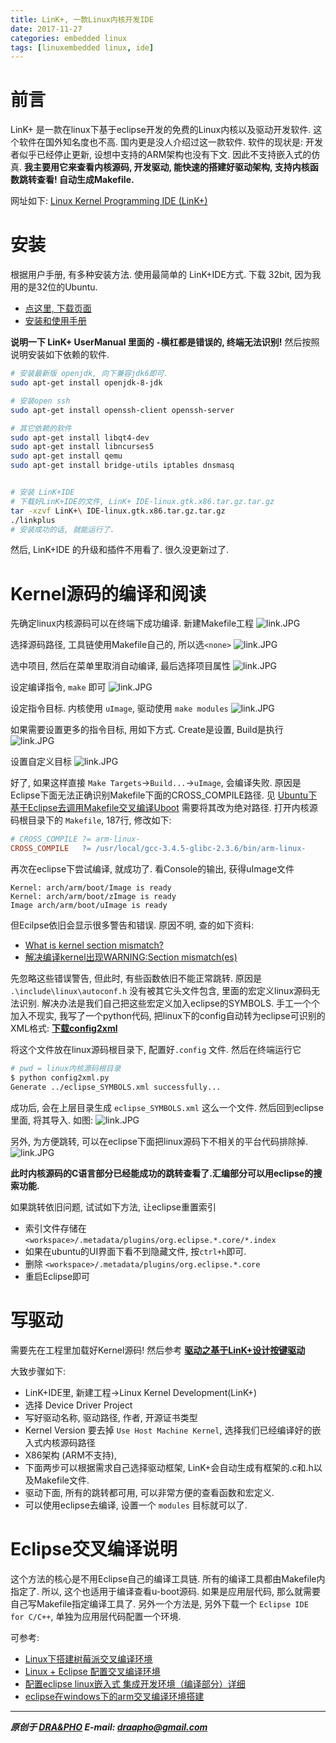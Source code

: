 ```yaml
---
title: LinK+, 一款Linux内核开发IDE
date: 2017-11-27
categories: embedded linux
tags: [linuxembedded linux, ide]
---
```



# 前言
LinK+ 是一款在linux下基于eclipse开发的免费的Linux内核以及驱动开发软件.
这个软件在国外知名度也不高. 国内更是没人介绍过这一款软件.
软件的现状是: 开发者似乎已经停止更新, 设想中支持的ARM架构也没有下文. 因此不支持嵌入式的仿真.
**我主要用它来查看内核源码, 开发驱动, 能快速的搭建好驱动架构, 支持内核函数跳转查看! 自动生成Makefile.**

网址如下: [Linux Kernel Programming IDE (LinK+)](https://sourceforge.net/projects/linkplustest/)


# 安装

根据用户手册, 有多种安装方法. 使用最简单的 LinK+IDE方式.
下载 32bit, 因为我用的是32位的Ubuntu.
- [点这里, 下载页面](https://sourceforge.net/projects/linkplustest/files/installers/)
- [安装和使用手册](http://sourceforge.net/projects/linkplustest/files/documentation/LinK%2B_UserManual_Rev4.pdf)

**说明一下 LinK+ UserManual 里面的 `-`横杠都是错误的, 终端无法识别!**
然后按照说明安装如下依赖的软件.

``` bash
# 安装最新版 openjdk, 向下兼容jdk6即可.
sudo apt-get install openjdk-8-jdk

# 安装open ssh
sudo apt-get install openssh-client openssh-server

# 其它依赖的软件
sudo apt-get install libqt4-dev
sudo apt-get install libncurses5
sudo apt-get install qemu
sudo apt-get install bridge-utils iptables dnsmasq


# 安装 LinK+IDE
# 下载好LinK+IDE的文件, LinK+ IDE-linux.gtk.x86.tar.gz.tar.gz
tar -xzvf LinK+\ IDE-linux.gtk.x86.tar.gz.tar.gz
./linkplus
# 安装成功的话, 就能运行了.
```

然后, LinK+IDE 的升级和插件不用看了. 很久没更新过了.


# Kernel源码的编译和阅读

先确定linux内核源码可以在终端下成功编译.
新建Makefile工程
![link.JPG](https://draapho.github.io/images/1737/link1.JPG)


选择源码路径, 工具链使用Makefile自己的, 所以选`<none>`
![link.JPG](https://draapho.github.io/images/1737/link2.JPG)


选中项目, 然后在菜单里取消自动编译, 最后选择项目属性
![link.JPG](https://draapho.github.io/images/1737/link3.JPG)


设定编译指令, `make` 即可
![link.JPG](https://draapho.github.io/images/1737/link5.JPG)


设定指令目标. 内核使用 `uImage`, 驱动使用 `make modules`
![link.JPG](https://draapho.github.io/images/1737/link6.JPG)


如果需要设置更多的指令目标, 用如下方式. Create是设置, Build是执行
![link.JPG](https://draapho.github.io/images/1737/link7.JPG)


设置自定义目标
![link.JPG](https://draapho.github.io/images/1737/link8.JPG)


好了, 如果这样直接 `Make Targets`->`Build...`->`uImage`, 会编译失败.
原因是Eclipse下面无法正确识别Makefile下面的CROSS_COMPILE路径.
见 [Ubuntu下基于Eclipse去调用Makefile交叉编译Uboot](
https://www.crifan.com/ubuntu_eclipse_cross_compile_uboot_based_on_makefile/)
需要将其改为绝对路径. 打开内核源码根目录下的 `Makefile`, 187行, 修改如下:

``` makefile
# CROSS_COMPILE ?= arm-linux-
CROSS_COMPILE   ?= /usr/local/gcc-3.4.5-glibc-2.3.6/bin/arm-linux-
```


再次在eclipse下尝试编译, 就成功了. 看Console的输出, 获得uImage文件
```
Kernel: arch/arm/boot/Image is ready
Kernel: arch/arm/boot/zImage is ready
Image arch/arm/boot/uImage is ready
```

但Ecilpse依旧会显示很多警告和错误. 原因不明, 查的如下资料:
- [What is kernel section mismatch?](https://stackoverflow.com/questions/8563978/what-is-kernel-section-mismatch)
- [解决编译kernel出现WARNING:Section mismatch(es)](http://www.linuxdiyf.com/linux/24369.html)

先忽略这些错误警告, 但此时, 有些函数依旧不能正常跳转. 原因是 `.\include\linux\autoconf.h` 没有被其它头文件包含, 里面的宏定义linux源码无法识别. 解决办法是我们自己把这些宏定义加入eclipse的SYMBOLS. 手工一个个加入不现实, 我写了一个python代码, 把linux下的config自动转为eclipse可识别的XML格式: 
**[下载config2xml](https://github.com/draapho/Blog/tree/master/_blog_stuff/linux/config2xml.py)**


将这个文件放在linux源码根目录下, 配置好`.config` 文件. 然后在终端运行它
``` bash
# pwd = linux内核源码根目录
$ python config2xml.py
Generate ../eclipse_SYMBOLS.xml successfully...
```

成功后, 会在上层目录生成 `eclipse_SYMBOLS.xml` 这么一个文件.
然后回到eclipse里面, 将其导入. 如图:
![link.JPG](https://draapho.github.io/images/1737/link9.JPG)


另外, 为方便跳转, 可以在eclipse下面把linux源码下不相关的平台代码排除掉.
![link.JPG](https://draapho.github.io/images/1737/link4.JPG)

**此时内核源码的C语言部分已经能成功的跳转查看了.汇编部分可以用eclipse的搜索功能.**


如果跳转依旧问题, 试试如下方法, 让eclipse重置索引
- 索引文件存储在 `<workspace>/.metadata/plugins/org.eclipse.*.core/*.index`
- 如果在ubuntu的UI界面下看不到隐藏文件, 按`ctrl+h`即可.
- 删除 `<workspace>/.metadata/plugins/org.eclipse.*.core`
- 重启Eclipse即可


# 写驱动

需要先在工程里加载好Kernel源码!
然后参考 **[驱动之基于LinK+设计按键驱动](https://draapho.github.io/2017/11/30/1740-drv-chr2/)**



大致步骤如下:

- LinK+IDE里, 新建工程->Linux Kernel Development(LinK+)
- 选择 Device Driver Project
- 写好驱动名称, 驱动路径, 作者, 开源证书类型
- Kernel Version 要去掉 `Use Host Machine Kernel`, 选择我们已经编译好的嵌入式内核源码路径
- X86架构 (ARM不支持),
- 下面两步可以根据需求自己选择驱动框架, LinK+会自动生成有框架的.c和.h以及Makefile文件.
- 驱动下面, 所有的跳转都可用, 可以非常方便的查看函数和宏定义.
- 可以使用eclipse去编译, 设置一个 `modules` 目标就可以了.


# Eclipse交叉编译说明

这个方法的核心是不用Eclipse自己的编译工具链. 所有的编译工具都由Makefile内指定了.
所以, 这个也适用于编译查看u-boot源码.
如果是应用层代码, 那么就需要自己写Makefile指定编译工具了.
另外一个方法是, 另外下载一个 `Eclipse IDE for C/C++`, 单独为应用层代码配置一个环境. 



可参考:
- [Linux下搭建树莓派交叉编译环境](http://www.linuxidc.com/Linux/2016-09/135062.htm)
- [Linux + Eclipse 配置交叉编译环境](http://www.cnblogs.com/lazygunner/archive/2011/11/30/2269726.html)
- [配置eclipse linux嵌入式 集成开发环境（编译部分）详细](http://blog.csdn.net/tianzhihen_wq/article/details/41872365)
- [eclipse在windows下的arm交叉编译环境搭建](http://m.itboth.com/d/BzIRZz/windows-eclipse-arm)


----------

***原创于 [DRA&PHO](https://draapho.github.io/) E-mail: draapho@gmail.com***